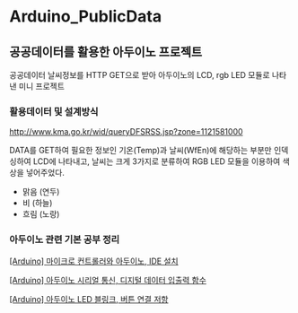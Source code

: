 # Arduino_PublicData
## 공공데이터를 활용한 아두이노 프로젝트
공공데이터 날씨정보를 HTTP GET으로 받아 아두이노의 LCD, rgb LED 모듈로 나타낸 미니 프로젝트
### 활용데이터 및 설계방식
http://www.kma.go.kr/wid/queryDFSRSS.jsp?zone=1121581000

DATA를 GET하여 필요한 정보인 기온(Temp)과 날씨(WfEn)에 해당하는 부분만 인덱싱하여 LCD에 나타내고,
날씨는 크게 3가지로 분류하여 RGB LED 모듈을 이용하여 색상을 넣어주었다.

- 맑음 (연두)
- 비 (하늘)
- 흐림 (노랑)


### 아두이노 관련 기본 공부 정리 
[[Arduino] 마이크로 컨트롤러와 아두이노, IDE 설치](https://dev-raeun.tistory.com/44)

[[Arduino] 아두이노 시리얼 통신, 디지털 데이터 입출력 함수](https://dev-raeun.tistory.com/45)

[[Arduino] 아두이노 LED 블링크, 버튼 연결 저항](https://dev-raeun.tistory.com/46)

